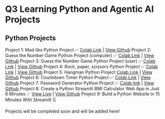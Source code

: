 # Q3 Learning Python and Agentic AI Projects

## Python Projects
Project 1: Mad libs Python Project ✅ [Colab Link](https://colab.research.google.com/drive/1XWpn9v36jS9aC0K_wgaEjcAIdrrKlO-I?usp=sharing) | [View Github](/1%20Madlibs/)
Project 2: Guess the Number Game Python Project (computer) ✅ [Colab Link](https://colab.research.google.com/drive/1nCiuNhl1rKvz7KyvdOMYXOVmvfTY__b_?usp=sharing) | [View Github](/2%20Number%20Guess%20Game%20Computer/)
Project 3: Guess the Number Game Python Project (user) ✅ [Colab Link](https://colab.research.google.com/drive/1HBAx7Zyize4x4_6WFkex7LVZ4gPvdYqM?usp=sharing) | [View Github](/3%20Number%20Guess%20Game%20User/)
Project 4: Rock, paper, scissors Python Project ✅ [Colab Link](https://colab.research.google.com/drive/19Nwt1NzU3-KwEiDPZ4tGJ2o254CVknJO?usp=sharing) | [View Github](/4%20Rock%20Paper%20Scissors%20Game/)
Project 5: Hangman Python Project [Colab Link](https://colab.research.google.com/drive/1-qWMWemCTd-RaWg3l9M5hZF5vTelNNN9?usp=sharing) | [View Github](/5%20Hangman%20Game/)
Project 6: Countdown Timer Python Project ✅ [Colab Link](https://colab.research.google.com/drive/1k37-OMRA8zAjImAWsowgnb8DJZxqGP0g?usp=sharing) | [View Github](/6%20Countdown%20Timer/)
Project 7: Password Generator Python Project ✅ [Colab link](https://colab.research.google.com/drive/1AhxdkRuvi4U0OvC4X97iQDBRSCdRve0o) | [View Github](/7%20Random%20Password%20Generator)
Project 8: Create a Python Streamlit BMI Calculator Web App in Just 6 Minutes ✅ [View Live](https://bmi-calculator-app-sarfarazunarr.streamlit.app/) | [View Github](https://github.com/sarfarazunarr/BMI-calculator-streamlit)
Project 9: Build a Python Website in 15 Minutes With Streamlit 🔃

Projects will be completed soon and will be added here!